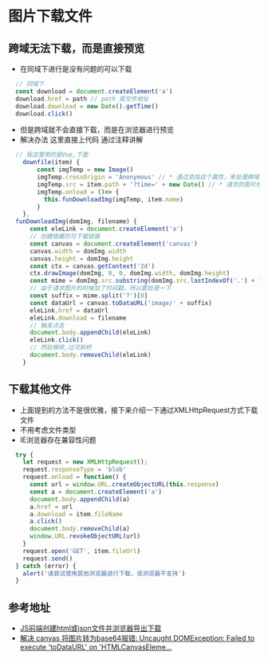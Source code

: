 # 图片下载文件

## 跨域无法下载，而是直接预览

* 在同域下进行是没有问题的可以下载
```js
  // 同域下
  const download = document.createElement('a')
  download.href = path // path 是文件地址
  download.download = new Date().getTime()
  download.click()
```
* 但是跨域就不会直接下载，而是在浏览器进行预览
* 解决办法 这里直接上代码 通过注释讲解
```js
  // 我这里用的是Vue,下面
    downfile(item) {
        const imgTemp = new Image()
        imgTemp.crossOrigin = 'Anonymous' // * 通过添加这个属性，来处理跨域问题
        imgTemp.src = item.path + '?time=' + new Date() // * 请求的图片地址后面加上时间戳参数，处理缓存问题
        imgTemp.onload = ()=> {
          this.funDownloadImg(imgTemp, item.name)
        }
    },
  funDownloadImg(domImg, filename) {
      const eleLink = document.createElement('a')
      // 创建隐藏的可下载链接
      const canvas = document.createElement('canvas')
      canvas.width = domImg.width
      canvas.height = domImg.height
      const ctx = canvas.getContext('2d')
      ctx.drawImage(domImg, 0, 0, domImg.width, domImg.height)
      const mime = domImg.src.substring(domImg.src.lastIndexOf('.') + 1).toLowerCase()
      // 由于请求图片的时候加了时间戳，所以要处理一下
      const suffix = mime.split('?')[0]
      const dataUrl = canvas.toDataURL('image/' + suffix)
      eleLink.href = dataUrl
      eleLink.download = filename
      // 触发点击
      document.body.appendChild(eleLink)
      eleLink.click()
      // 然后移除,过河拆桥
      document.body.removeChild(eleLink)
    }
```
## 下载其他文件
* 上面提到的方法不是很优雅，接下来介绍一下通过XMLHttpRequest方式下载文件
* 不用考虑文件类型
* IE浏览器存在兼容性问题
```js
  try {
    let request = new XMLHttpRequest();
    request.responseType = 'blob'
    request.onload = function() {
      const url = window.URL.createObjectURL(this.response)
      const a = document.createElement('a')
      document.body.appendChild(a)
      a.href = url
      a.download = item.fileName
      a.click()
      document.body.removeChild(a)
      window.URL.revokeObjectURL(url)
    }
    request.open('GET', item.fileUrl)
    request.send()
  } catch (error) {
    alert('请尝试使用其他浏览器进行下载，该浏览器不支持')
  }
```
## 参考地址
* [JS前端创建html或json文件并浏览器导出下载](https://www.zhangxinxu.com/wordpress/2017/07/js-text-string-download-as-html-json-file/)
* [解决 canvas 将图片转为base64报错: Uncaught DOMException: Failed to execute 'toDataURL' on 'HTMLCanvasEleme...](https://www.cnblogs.com/brock/p/11673177.html)